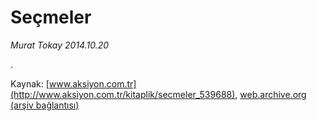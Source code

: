 # Seçmeler

*Murat Tokay 2014.10.20*

<div class="pNewsDetailMainContent" itemprop="articleBody">
 <p>
  .
 </p>
</div>


Kaynak: [www.aksiyon.com.tr](http://www.aksiyon.com.tr/kitaplik/secmeler_539688), [web.archive.org (arşiv bağlantısı)](http://web.archive.org/web/20150719030539/http://www.aksiyon.com.tr/kitaplik/secmeler_539688)
